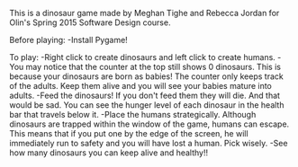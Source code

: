 This is a dinosaur game made by Meghan Tighe and Rebecca Jordan for Olin's Spring 2015 Software Design course. 

Before playing:
-Install Pygame!

To play:
-Right click to create dinosaurs and left click to create humans.
-You may notice that the counter at the top still shows 0 dinosaurs. This is because your dinosaurs are born as babies! The counter only keeps track of the adults. Keep them alive and you will see your babies mature into adults.
-Feed the dinosaurs! If you don't feed them they will die. And that would be sad. You can see the hunger level of each dinosaur in the health bar that travels below it.
-Place the humans strategically. Although dinosaurs are trapped within the window of the game, humans can escape. This means that if you put one by the edge of the screen, he will immediately run to safety and you will have lost a human. Pick wisely.
-See how many dinosaurs you can keep alive and healthy!!
